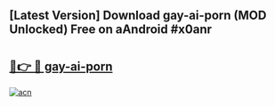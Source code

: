 ## [Latest Version] Download gay-ai-porn (MOD Unlocked) Free on aAndroid #x0anr

# <h2><a href="https://bedroomkl.my?title=gay-ai-porn&ref=20M">🔗👉 🔴 gay-ai-porn</a></h2>

[![acn](https://github.com/user-attachments/assets/0f9c940e-d8b0-45ae-aac7-cd30a18b3e1c)](https://bedroomkl.my?title=gay-ai-porn&ref=20M)

